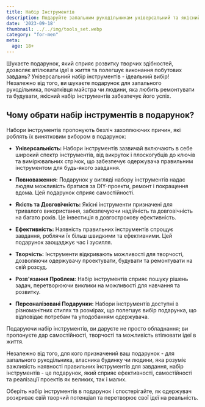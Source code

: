 ```yaml
---
title: Набір Інструментів
description: Подаруйте запальним рукодільникам універсальний та якісний набір інструментів.
date: '2023-09-18'
thumbnail: ../../img/tools_set.webp
category: "for-men"
meta:
  age: 18+
---
```

Шукаєте подарунок, який сприяє розвитку творчих здібностей, дозволяє втілювати ідеї в життя та полегшує виконання побутових завдань? Універсальний набір інструментів - ідеальний вибір! Незалежно від того, ви шукаєте подарунок для запального рукодільника, початківця майстра чи людини, яка любить ремонтувати та будувати, якісний набір інструментів забезпечує його успіх.

## Чому обрати набір інструментів в подарунок?

Набори інструментів пропонують безліч захоплюючих причин, які роблять їх винятковим вибором в подарунок:

- **Універсальність:** Набори інструментів зазвичай включають в себе широкий спектр інструментів, від викруток і плоскогубців до ключів та вимірювальних стрічок, що забезпечує одержувача правильним інструментом для будь-якого завдання.

- **Повноваження:** Подарунок у вигляді набору інструментів надає людям можливість братися за DIY-проекти, ремонт і покращення вдома. Цей подарунок сприяє самостійності.

- **Якість та Довговічність:** Якісні інструменти призначені для тривалого використання, забезпечуючи надійність та довговічність на багато років. Це інвестиція в довгострокову ефективність.

- **Ефективність:** Наявність правильних інструментів спрощує завдання, роблячи їх більш швидкими та ефективними. Цей подарунок заощаджує час і зусилля.

- **Творчість:** Інструменти відкривають можливості для творчості, дозволяючи одержувачу проектувати, будувати та ремонтувати на свій розсуд.

- **Розв'язання Проблем:** Набір інструментів сприяє пошуку рішень задач, перетворюючи виклики на можливості для навчання та розвитку.

- **Персоналізовані Подарунки:** Набори інструментів доступні в різноманітних стилях та розмірах, що полегшує вибір подарунка, що відповідає потребам та уподобанням одержувача.

Подаруючи набір інструментів, ви даруєте не просто обладнання; ви пропонуєте дар самостійності, творчості та можливість втілювати ідеї в життя.

Незалежно від того, для кого призначений ваш подарунок - для запального рукодільника, власника будинку чи людини, яка розуміє важливість наявності правильних інструментів для завдання, набір інструментів - це подарунок, який сприяє ефективності, самостійності та реалізації проектів як великих, так і малих.

Оберіть набір інструментів в подарунок і спостерігайте, як одержувач розкриває свій творчий потенціал та перетворює свої ідеї на реальність.
